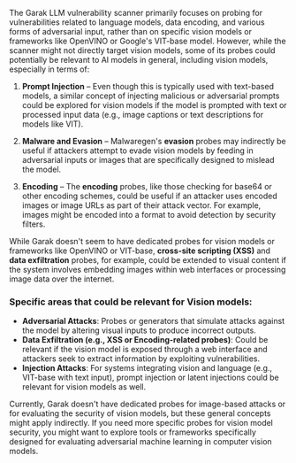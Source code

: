 The Garak LLM vulnerability scanner primarily focuses on probing for vulnerabilities related to language models, data encoding, and various forms of adversarial input, rather than on specific vision models or frameworks like OpenVINO or Google's VIT-base model. However, while the scanner might not directly target vision models, some of its probes could potentially be relevant to AI models in general, including vision models, especially in terms of:

1. **Prompt Injection** – Even though this is typically used with text-based models, a similar concept of injecting malicious or adversarial prompts could be explored for vision models if the model is prompted with text or processed input data (e.g., image captions or text descriptions for models like VIT).
   
2. **Malware and Evasion** – Malwaregen's **evasion** probes may indirectly be useful if attackers attempt to evade vision models by feeding in adversarial inputs or images that are specifically designed to mislead the model.

3. **Encoding** – The **encoding** probes, like those checking for base64 or other encoding schemes, could be useful if an attacker uses encoded images or image URLs as part of their attack vector. For example, images might be encoded into a format to avoid detection by security filters.

While Garak doesn't seem to have dedicated probes for vision models or frameworks like OpenVINO or VIT-base, **cross-site scripting (XSS)** and **data exfiltration** probes, for example, could be extended to visual content if the system involves embedding images within web interfaces or processing image data over the internet.

### Specific areas that could be relevant for Vision models:
- **Adversarial Attacks**: Probes or generators that simulate attacks against the model by altering visual inputs to produce incorrect outputs.
- **Data Exfiltration (e.g., XSS or Encoding-related probes)**: Could be relevant if the vision model is exposed through a web interface and attackers seek to extract information by exploiting vulnerabilities.
- **Injection Attacks**: For systems integrating vision and language (e.g., VIT-base with text input), prompt injection or latent injections could be relevant for vision models as well.

Currently, Garak doesn't have dedicated probes for image-based attacks or for evaluating the security of vision models, but these general concepts might apply indirectly. If you need more specific probes for vision model security, you might want to explore tools or frameworks specifically designed for evaluating adversarial machine learning in computer vision models.
